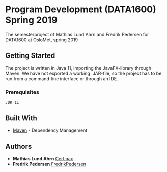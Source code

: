 # Program Development (DATA1600) Spring 2019

The semesterproject of Mathias Lund Ahrn and Fredrik Pedersen for DATA1600 at OsloMet, spring 2019

## Getting Started

The project is written in Java 11, importing the JavaFX-library through Maven.
We have not exported a working .JAR-file, so the project has to be run from a command-line
interface or through an IDE.

### Prerequisites

```
JDK 11
```

## Built With

* [Maven](https://maven.apache.org/) - Dependency Management


## Authors

* **Mathias Lund Ahrn** [Certinax](https://github.com/Certinax)
* **Fredrik Pedersen** [FredrikPedersen](https://github.com/FredrikPedersen)
